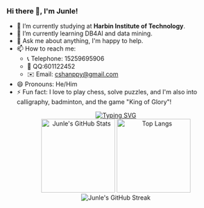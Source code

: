 ### Hi there 👋, I'm Junle!

- 🔭 I’m currently studying at **Harbin Institute of Technology**.
- 🌱 I’m currently learning DB4AI and data mining.
- 💬 Ask me about anything, I'm happy to help.
- 📫 How to reach me:
  - 📞 Telephone: 15259695906
  - 📱 QQ:601122452
  - ✉️ Email: cshanppy@gmail.com
- 😄 Pronouns: He/Him
- ⚡ Fun fact: I love to play chess, solve puzzles, and I'm also into calligraphy, badminton, and the game "King of Glory"!

<div align="center">
    <a href="https://git.io/typing-svg"><img src="https://readme-typing-svg.herokuapp.com?font=Fira+Code&size=30&duration=5000&color=70A5FD&background=3982C800&center=true&vCenter=true&width=435&height=60&lines=Welcome+to+my+homepage" alt="Typing SVG" /></a>
</div>

<div align="center">
    <img height="170px" src="https://github-readme-stats.vercel.app/api?username=HITjunle&show_icons=true&theme=vision-friendly-dark" alt="Junle's GitHub Stats" />
    <img height="170px" src="https://github-readme-stats.vercel.app/api/top-langs/?username=HITjunle&layout=compact&theme=vision-friendly-dark&langs_count=8" alt="Top Langs" />
</div>

<div align="center">
    <img src="https://github-readme-streak-stats.herokuapp.com/?user=HITjunle&theme=dark" alt="Junle's GitHub Streak" />
</div>


<!--
**HITjunle/HITjunle** is a ✨ _special_ ✨ repository because its `README.md` (this file) appears on your GitHub profile.
Here are some ideas to get you started:

- 🔭 I’m currently working on ...
- 🌱 I’m currently learning ...
- 👯 I’m looking to collaborate on ...
- 🤔 I’m looking for help with ...
- 💬 Ask me about ...
- 📫 How to reach me: ...
- 😄 Pronouns: ...
- ⚡ Fun fact: ...
-->
